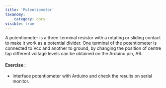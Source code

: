 ```yaml
---
title: 'Potentiometer'
taxanomy:
    category: docs
visible: true
---
```

A potentiometer is a three-terminal resistor with a rotating or sliding contact to make it work as a potential divider. One terminal of the potentiometer is connected to Vcc and another to ground, by changing the position of centre tap different voltage levels can be obtained on the Arduino pin, A6. 
#### Exercise :
+ Interface potentiometer with Arduino and check the results on serial monitor.